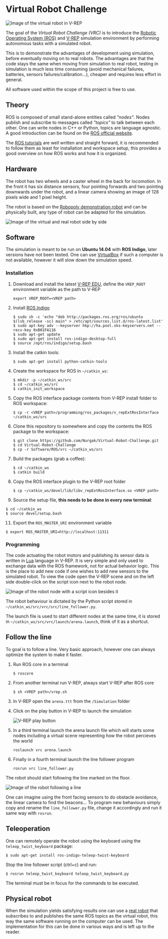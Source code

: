 # Virtual Robot Challenge

![Image of the virtual robot in V-REP](Media/robot.png)

The goal of the *Virtual Robot Challenge (VRC)* is to introduce the [Robotic Operating System (ROS)](http://www.ros.org/) and [V-REP](http://www.coppeliarobotics.com/) simulation environment by performing autonomous tasks with a simulated robot.

This is to demonstrate the advantages of development using simulation, before eventually moving on to real robots. The advantages are that the code stays the same when moving from simulation to real robot, testing in simulation is much less time consuming (avoid mechanical failures, batteries, sensors failures/calibration...), cheaper and requires less effort in general.

All software used within the scope of this project is free to use.

## Theory

ROS is composed of small stand-alone entities called *"nodes"*. Nodes publish and subscribe to messages called *"topics"* to talk between each other. One can write nodes in C++ or Python, topics are language agnostic. A good introduction can be found on the [ROS official website](http://wiki.ros.org/ROS/Introduction).

The [ROS tutorials](http://wiki.ros.org/ROS/Tutorials) are well written and straight forward, it is recommended to follow them as least for installation and workspace setup, this provides a good overview on how ROS works and how it is organized.

## Hardware

The robot has two wheels and a caster wheel in the back for locomotion. In the front it has six distance sensors, four pointing forwards and two pointing downwards under the robot, and a linear camera showing an image of 128 pixels wide and 1 pixel height.

The robot is based on the [Robopoly demonstration robot](https://github.com/Robopoly/Printed-base) and can be physically built, any type of robot can be adapted for the simulation.

![Image of the virtual and real robot side by side](Media/virtual_real.png)

## Software

The simulation is meant to be run on **Ubuntu 14.04** with **ROS Indigo**, later versions have not been tested. One can use [VirtualBox](https://www.virtualbox.org/wiki/Downloads) if such a computer is not available, however it will slow down the simulation speed.

### Installation

1. Download and install the latest [V-REP EDU](http://www.coppeliarobotics.com/downloads.html), define the `VREP_ROOT` environment variable as the path to V-REP

   ```
   export VREP_ROOT=<VREP path>
   ```

2. Install [ROS Indigo](http://wiki.ros.org/indigo/Installation/Ubuntu)

   ```
   $ sudo sh -c 'echo "deb http://packages.ros.org/ros/ubuntu $(lsb_release -sc) main" > /etc/apt/sources.list.d/ros-latest.list'
   $ sudo apt-key adv --keyserver hkp://ha.pool.sks-keyservers.net --recv-key 0xB01FA116
   $ sudo apt-get update
   $ sudo apt-get install ros-indigo-desktop-full
   $ source /opt/ros/indigo/setup.bash
   ```

3. Install the catkin tools:

   ```
   $ sudo apt-get install python-catkin-tools
   ```

4. Create the workspace for ROS in `~/catkin_ws`:

   ```
   $ mkdir -p ~/catkin_ws/src
   $ cd ~/catkin_ws/src
   $ catkin_init_workspace
   ```

5. Copy the ROS interface package contents from V-REP install folder to ROS workspace:

   ```
   $ cp -r <VREP path>/programming/ros_packages/v_repExtRosInterface ~/catkin_ws/src
   ```

7. Clone this repository to somewhere and copy the contents the ROS package to the workspace:

   ```
   $ git clone https://github.com/Nurgak/Virtual-Robot-Challenge.git
   $ cd Virtual-Robot-Challenge
   $ cp -r Software/ROS/vrc ~/catkin_ws/src
   ```

8. Build the packages (grab a coffee):

   ```
   $ cd ~/catkin_ws
   $ catkin build
   ```

9. Copy the ROS interface plugin to the V-REP root folder

   ```
   $ cp ~/catkin_ws/devel/lib/libv_repExtRosInterface.so <VREP path>
   ```

10. Source the setup file, **this needs to be done in every new terminal**:

   ```
   $ cd ~/catkin_ws
   $ source devel/setup.bash
   ```

11. Export the `ROS_MASTER_URI` environment variable

   ```
   $ export ROS_MASTER_URI=http://localhost:11311
   ```

### Programming

The code actuating the robot motors and publishing its sensor data is written in [Lua](https://www.lua.org/about.html) language in V-REP. It is very simple and only used to exchange data with the ROS framework, not for actual behavior logic. This is the place to add new code if one wishes to add new sensors to the simulated robot. To view the code open the V-REP scene and on the left side double-click on the script icon next to the robot node.

![Image of the robot node with a script icon besides it](Media/lua_script.png)

The robot behaviour is dictated by the Python script stored in `~/catkin_ws/src/vrc/src/line_follower.py`.

The launch file is used to start different nodes at the same time, it is stored in `~/catkin_ws/src/vrc/launch/arena.launch`, think of it as a shortcut.

## Follow the line

To goal is to follow a line. Very basic approach, however one can always optimize the system to make it faster.

1. Run ROS core in a terminal

   ```
   $ roscore
   ```

2. From another terminal run V-REP, always start V-REP after ROS core

   ```
   $ sh <VREP path>/vrep.sh
   ```

3. In V-REP open the `arena.ttt` from the `/Simulation` folder
4. Click on the play button in V-REP to launch the simulation

   ![V-REP play button](Media/play.png)

5. In a third terminal launch the arena launch file which will starts some nodes including a virtual scene representing how the robot percieves the world

   ```
   roslaunch vrc arena.launch
   ```

6. Finally in a fourth terminal launch the line follower program

   ```
   rosrun vrc line_follower.py
   ```

The robot should start following the line marked on the floor.

![Image of the robot following a line](Media/line_follower.gif)

One can imagine using the front facing sensors to do obstacle avoidance, the linear camera to find the beacons... To program new behaviours simply copy and rename the `line_follower.py` file, change it accordingly and run it same way with `rosrun`.

## Teleoperation

One can remotely operate the robot using the keyboard using the `teleop_twist_keyboard` package:

    $ sudo apt-get install ros-indigo-teleop-twist-keyboard

Stop the line follower script (ctrl+c) and run:

    $ rosrun teleop_twist_keyboard teleop_twist_keyboard.py

The terminal must be in focus for the commands to be executed.

## Physical robot

When the simulation yields satisfying results one can use a [real robot](https://github.com/Robopoly/Printed-base) that subscribes to and publishes the same ROS topics as the virtual robot, this way the same software running on the computer can be used. The implementation for this can be done in various ways and is left up to the reader.
